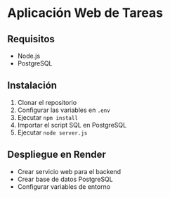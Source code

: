 
# Aplicación Web de Tareas

## Requisitos
- Node.js
- PostgreSQL

## Instalación
1. Clonar el repositorio
2. Configurar las variables en `.env`
3. Ejecutar `npm install`
4. Importar el script SQL en PostgreSQL
5. Ejecutar `node server.js`

## Despliegue en Render
- Crear servicio web para el backend
- Crear base de datos PostgreSQL
- Configurar variables de entorno
